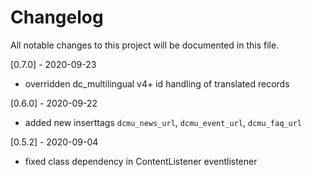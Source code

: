 # Changelog
All notable changes to this project will be documented in this file.

[0.7.0] - 2020-09-23
- overridden dc_multilingual v4+ id handling of translated records

[0.6.0] - 2020-09-22
- added new inserttags `dcmu_news_url`, `dcmu_event_url`, `dcmu_faq_url`

[0.5.2] - 2020-09-04
- fixed class dependency in ContentListener eventlistener
